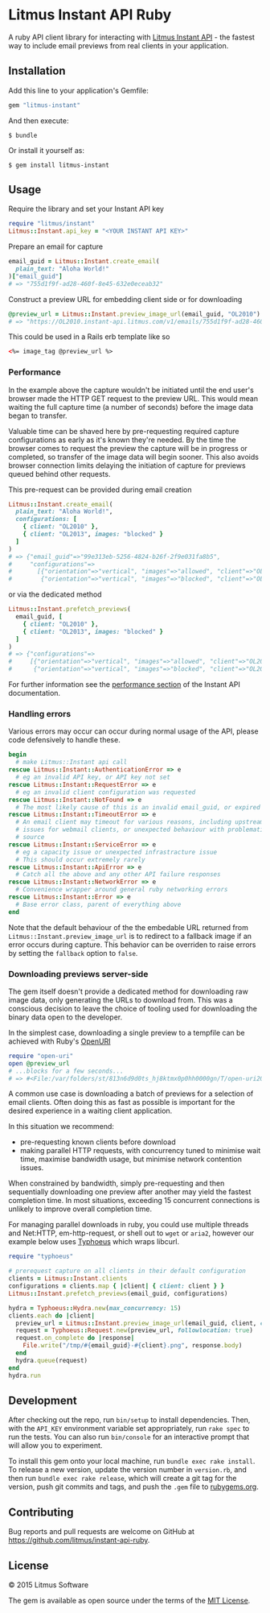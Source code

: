 # Litmus Instant API Ruby

A ruby API client library for interacting with [Litmus Instant API](https://litmus.com/partners/api/documentation/instant/01-getting-started/) - the fastest way to include email previews from real clients in your application.

## Installation

Add this line to your application's Gemfile:

```ruby
gem "litmus-instant"
```

And then execute:

    $ bundle

Or install it yourself as:

    $ gem install litmus-instant

## Usage

Require the library and set your Instant API key

```ruby
require "litmus/instant"
Litmus::Instant.api_key = "<YOUR INSTANT API KEY>"
```

Prepare an email for capture

```ruby
email_guid = Litmus::Instant.create_email(
  plain_text: "Aloha World!"
)["email_guid"]
# => "755d1f9f-ad28-460f-8e45-632e0eceab32"
```

Construct a preview URL for embedding client side or for downloading

```ruby
@preview_url = Litmus::Instant.preview_image_url(email_guid, "OL2010")
# => "https://OL2010.instant-api.litmus.com/v1/emails/755d1f9f-ad28-460f-8e45-632e0eceab32/previews/OL2010/full"
```

This could be used in a Rails erb template like so

```html
<%= image_tag @preview_url %>
```

### Performance

In the example above the capture wouldn't be initiated until the end user's browser made the HTTP GET request to the preview URL. This would mean waiting the full capture time (a number of seconds) before the image data began to transfer.

Valuable time can be shaved here by pre-requesting required capture configurations as early as it's known they're needed. By the time the browser comes to request the preview the capture will be in progress or completed, so transfer of the image data will begin sooner. This also avoids browser connection limits delaying the initiation of capture for previews queued behind other requests.

This pre-request can be provided during email creation

```ruby
Litmus::Instant.create_email(
  plain_text: "Aloha World!",
  configurations: [
    { client: "OL2010" },
    { client: "OL2013", images: "blocked" }
  ]
)
# => {"email_guid"=>"99e313eb-5256-4824-b26f-2f9e031fa8b5",
#     "configurations"=>
#       [{"orientation"=>"vertical", "images"=>"allowed", "client"=>"OL2010"},
#        {"orientation"=>"vertical", "images"=>"blocked", "client"=>"OL2013"}]}
```

or via the dedicated method

```ruby
Litmus::Instant.prefetch_previews(
  email_guid, [
    { client: "OL2010" },
    { client: "OL2013", images: "blocked" }
  ]
)
# => {"configurations"=>
#     [{"orientation"=>"vertical", "images"=>"allowed", "client"=>"OL2010"},
#      {"orientation"=>"vertical", "images"=>"blocked", "client"=>"OL2013"}]}
```

For further information see the [performance section](https://litmus.com/partners/api/documentation/instant/04-performance/) of the Instant API documentation.

### Handling errors

Various errors may occur can occur during normal usage of the API, please code defensively to handle these.

```ruby
begin
  # make Litmus::Instant api call
rescue Litmus::Instant::AuthenticationError => e
  # eg an invalid API key, or API key not set
rescue Litmus::Instant::RequestError => e
  # eg an invalid client configuration was requested
rescue Litmus::Instant::NotFound => e
  # The most likely cause of this is an invalid email_guid, or expired email
rescue Litmus::Instant::TimeoutError => e
  # An email client may timeout for various reasons, including upstream service
  # issues for webmail clients, or unexpected behaviour with problematic email
  # source
rescue Litmus::Instant::ServiceError => e
  # eg a capacity issue or unexpected infrastracture issue
  # This should occur extremely rarely
rescue Litmus::Instant::ApiError => e
  # Catch all the above and any other API failure responses
rescue Litmus::Instant::NetworkError => e
  # Convenience wrapper around general ruby networking errors
rescue Litmus::Instant::Error => e
  # Base error class, parent of everything above
end
```

Note that the default behaviour of the the embedable URL returned from `Litmus::Instant.preview_image_url` is to redirect to a fallback image if an error occurs during capture. This behavior can be overriden to raise errors by setting the `fallback` option to `false`.

### Downloading previews server-side

The gem itself doesn't provide a dedicated method for downloading raw image data, only generating the URLs to download from. This was a conscious decision to leave the choice of tooling used for downloading the binary data open to the developer.

In the simplest case, downloading a single preview to a tempfile can be achieved with Ruby's [OpenURI](http://ruby-doc.org/stdlib-2.1.0/libdoc/open-uri/rdoc/OpenURI.html)

```ruby
require "open-uri"
open @preview_url
# ...blocks for a few seconds...
# => #<File:/var/folders/st/813n6d9d0ts_hj8ktmx0p0hh0000gn/T/open-uri20151007-51192-k3a53m>
```

A common use case is downloading a batch of previews for a selection of email clients. Often doing this as fast as possible is important for the desired experience in a waiting client application.

In this situation we recommend:

 - pre-requesting known clients before download
 - making parallel HTTP requests, with concurrency tuned to minimise wait time, maximise bandwidth usage, but minimise network contention issues.

When constrained by bandwidth, simply pre-requesting and then sequentially downloading one preview after another may yield the fastest completion time. In most situations, exceeding 15 concurrent connections is unlikely to improve overall completion time.

For managing parallel downloads in ruby, you could use multiple threads and Net:HTTP, em-http-request, or shell out to `wget` or `aria2`, however our example below uses [Typhoeus](https://github.com/typhoeus/typhoeus) which wraps libcurl.

```ruby
require "typhoeus"

# prerequest capture on all clients in their default configuration
clients = Litmus::Instant.clients
configurations = clients.map { |client| { client: client } }
Litmus::Instant.prefetch_previews(email_guid, configurations)

hydra = Typhoeus::Hydra.new(max_concurrency: 15)
clients.each do |client|
  preview_url = Litmus::Instant.preview_image_url(email_guid, client, capture_size: "thumb")
  request = Typhoeus::Request.new(preview_url, followlocation: true)
  request.on_complete do |response|
    File.write("/tmp/#{email_guid}-#{client}.png", response.body)
  end
  hydra.queue(request)
end
hydra.run

```

## Development

After checking out the repo, run `bin/setup` to install dependencies. Then, with the `API_KEY` environment variable set appropriately, run `rake spec` to run the tests. You can also run `bin/console` for an interactive prompt that will allow you to experiment.

To install this gem onto your local machine, run `bundle exec rake install`. To release a new version, update the version number in `version.rb`, and then run `bundle exec rake release`, which will create a git tag for the version, push git commits and tags, and push the `.gem` file to [rubygems.org](https://rubygems.org).

## Contributing

Bug reports and pull requests are welcome on GitHub at https://github.com/litmus/instant-api-ruby.


## License

© 2015 Litmus Software

The gem is available as open source under the terms of the [MIT License](http://opensource.org/licenses/MIT).

